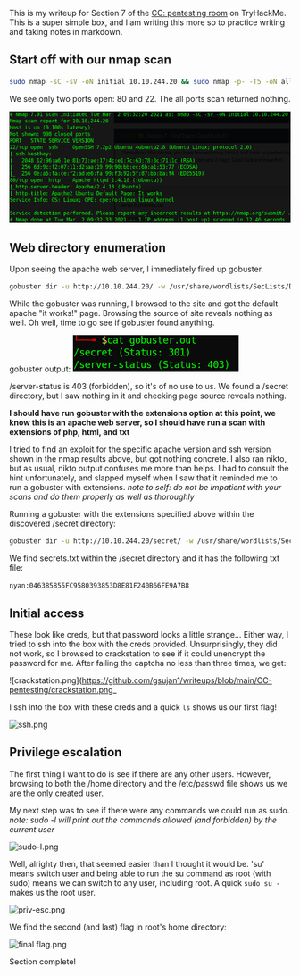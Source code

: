 This is my writeup for Section 7 of the [CC: pentesting room](https://tryhackme.com/room/ccpentesting) on TryHackMe. This is a super simple box, and I am writing this more so to practice writing and taking notes in markdown.

## Start off with our nmap scan
```bash
sudo nmap -sC -sV -oN initial 10.10.244.20 && sudo nmap -p- -T5 -oN all-ports 10.10.244.20
```

We see only two ports open: 80 and 22. The all ports scan returned nothing.

![nmap scan.png](https://github.com/gsujan1/writeups/blob/main/CC-pentesting/nmap%20scan.png)

## Web directory enumeration

Upon seeing the apache web server, I immediately fired up gobuster.

```bash
gobuster dir -u http://10.10.244.20/ -w /usr/share/wordlists/SecLists/Discovery/Web-Content/directory-list-2.3-small.txt -o gobuster.out
```

While the gobuster was running, I browsed to the site and got the default apache "it works!" page. Browsing the source of site reveals nothing as well. Oh well, time to go see if gobuster found anything.

gobuster output:
![initial gobuster.png](https://github.com/gsujan1/writeups/blob/main/CC-pentesting/initial%20gobuster.png)

/server-status is 403 (forbidden), so it's of no use to us. We found a /secret directory, but I saw nothing in it and checking page source reveals nothing.

**I should have run gobuster with the extensions option at this point, we know this is an apache web server, so I should have run a scan with extensions of php, html, and txt**

I tried to find an exploit for the specific apache version and ssh version shown in the nmap results above, but got nothing concrete. I also ran nikto, but as usual, nikto output confuses me more than helps. I had to consult the hint unfortunately, and slapped myself when I saw that it reminded me to run a gobuster with extensions. *note to self: do not be impatient with your scans and do them properly as well as thoroughly*

Running a gobuster with the extensions specified above within the discovered /secret directory:
```bash
gobuster dir -u http://10.10.244.20/secret/ -w /usr/share/wordlists/SecLists/Discovery/Web-Content/directory-list-2.3-small.txt -x txt,html,php -o gobuster-ext.out
```

We find secrets.txt within the /secret directory and it has the following txt file:

```nyan:046385855FC9580393853D8E81F240B66FE9A7B8```

## Initial access

These look like creds, but that password looks a little strange... Either way, I tried to ssh into the box with the creds provided. Unsurprisingly, they did not work, so I browsed to crackstation to see if it could unencrypt the password for me. After failing the captcha no less than three times, we get:

![crackstation.png](https://github.com/gsujan1/writeups/blob/main/CC-pentesting/crackstation.png_

I ssh into the box with these creds and a quick ```ls``` shows us our first flag!

![ssh.png](https://github.com/gsujan1/writeups/blob/main/CC-pentesting/ssh.png)

## Privilege escalation

The first thing I want to do is see if there are any other users. However, browsing to both the /home directory and the /etc/passwd file shows us we are the only created user. 

My next step was to see if there were any commands we could run as sudo. *note: sudo -l will print out the commands allowed (and forbidden) by the current user*

![sudo-l.png](https://github.com/gsujan1/writeups/blob/main/CC-pentesting/sudo-l.png)

Well, alrighty then, that seemed easier than I thought it would be. 'su' means switch user and being able to run the su command as root (with sudo) means we can switch to any user, including root. A quick ```sudo su -``` makes us the root user.

![priv-esc.png](https://github.com/gsujan1/writeups/blob/main/CC-pentesting/priv-esc.png)

We find the second (and last) flag in root's home directory:

![final flag.png](https://github.com/gsujan1/writeups/blob/main/CC-pentesting/final%20flag.png)

Section complete!
